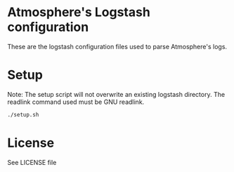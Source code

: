 Atmosphere's Logstash configuration
===================================
These are the logstash configuration files used to parse Atmosphere's logs.

# Setup
Note: The setup script will not overwrite an existing logstash directory. The readlink command used must be GNU readlink.

```bash
./setup.sh
```

# License
See LICENSE file
